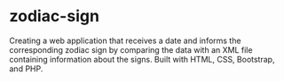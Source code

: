 # zodiac-sign
 
Creating a web application that receives a date and informs the corresponding zodiac sign by comparing the data with an XML file containing information about the signs. 
Built with HTML, CSS, Bootstrap, and PHP.
